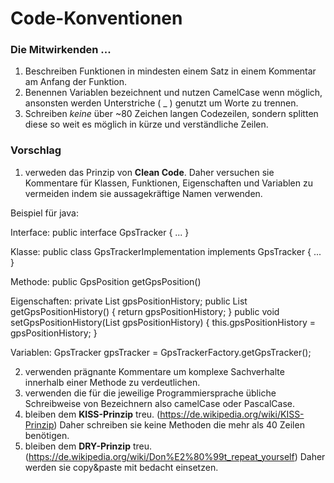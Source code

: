 # Code-Konventionen

### Die Mitwirkenden ...

1. Beschreiben Funktionen in mindesten einem Satz in einem Kommentar am Anfang der Funktion.
2. Benennen Variablen bezeichnent und nutzen CamelCase wenn möglich, ansonsten werden Unterstriche ( _ ) genutzt um Worte zu trennen.
3. Schreiben *keine* über ~80 Zeichen langen Codezeilen, sondern splitten diese so weit es möglich in kürze und verständliche Zeilen.

### Vorschlag
1. verweden das Prinzip von **Clean Code**. Daher versuchen sie Kommentare für Klassen, Funktionen, Eigenschaften und Variablen zu vermeiden indem sie aussagekräftige Namen verwenden. 

Beispiel für java:

Interface:     public interface GpsTracker { ... }

Klasse:        public class GpsTrackerImplementation implements GpsTracker { ... }

Methode:       public GpsPosition getGpsPosition()

Eigenschaften: private List<GpsPosition> gpsPositionHistory;
               public List<GpsPosition> getGpsPositionHistory() {
                   return gpsPositionHistory;
               }
               public void setGpsPositionHistory(List<GpsPosition> gpsPositionHistory) {
                   this.gpsPositionHistory = gpsPositionHistory;
               } 
  
Variablen: GpsTracker gpsTracker = GpsTrackerFactory.getGpsTracker();

2. verwenden prägnante Kommentare um komplexe Sachverhalte innerhalb einer Methode zu verdeutlichen.
3. verwenden die für die jeweilige Programmiersprache übliche Schreibweise von Bezeichnern also camelCase oder PascalCase.
4. bleiben dem **KISS-Prinzip** treu. (https://de.wikipedia.org/wiki/KISS-Prinzip) Daher schreiben sie keine Methoden die mehr als 40 Zeilen benötigen.
5. bleiben dem **DRY-Prinzip** treu. (https://de.wikipedia.org/wiki/Don%E2%80%99t_repeat_yourself) Daher werden sie copy&paste mit bedacht einsetzen.
